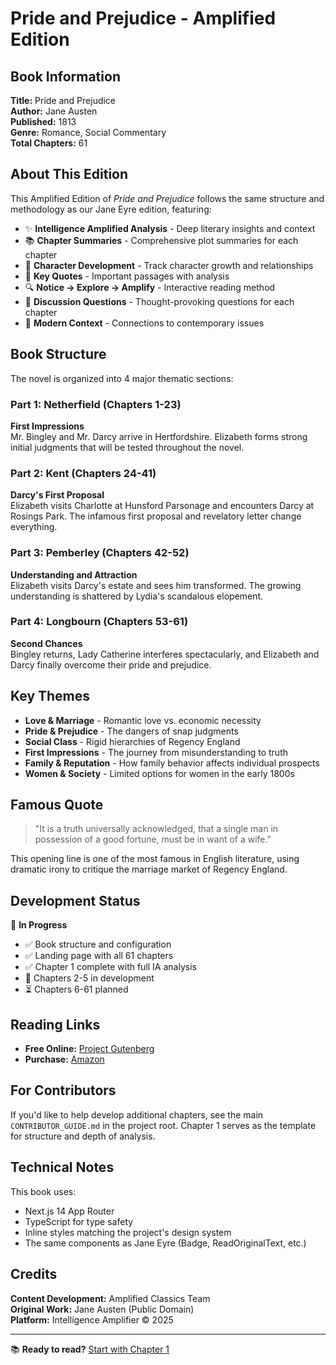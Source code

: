 # Pride and Prejudice - Amplified Edition

## Book Information

**Title:** Pride and Prejudice  
**Author:** Jane Austen  
**Published:** 1813  
**Genre:** Romance, Social Commentary  
**Total Chapters:** 61

## About This Edition

This Amplified Edition of *Pride and Prejudice* follows the same structure and methodology as our Jane Eyre edition, featuring:

- ✨ **Intelligence Amplified Analysis** - Deep literary insights and context
- 📚 **Chapter Summaries** - Comprehensive plot summaries for each chapter
- 👥 **Character Development** - Track character growth and relationships
- 💬 **Key Quotes** - Important passages with analysis
- 🔍 **Notice → Explore → Amplify** - Interactive reading method
- 🎯 **Discussion Questions** - Thought-provoking questions for each chapter
- 📖 **Modern Context** - Connections to contemporary issues

## Book Structure

The novel is organized into 4 major thematic sections:

### Part 1: Netherfield (Chapters 1-23)
**First Impressions**  
Mr. Bingley and Mr. Darcy arrive in Hertfordshire. Elizabeth forms strong initial judgments that will be tested throughout the novel.

### Part 2: Kent (Chapters 24-41)
**Darcy's First Proposal**  
Elizabeth visits Charlotte at Hunsford Parsonage and encounters Darcy at Rosings Park. The infamous first proposal and revelatory letter change everything.

### Part 3: Pemberley (Chapters 42-52)
**Understanding and Attraction**  
Elizabeth visits Darcy's estate and sees him transformed. The growing understanding is shattered by Lydia's scandalous elopement.

### Part 4: Longbourn (Chapters 53-61)
**Second Chances**  
Bingley returns, Lady Catherine interferes spectacularly, and Elizabeth and Darcy finally overcome their pride and prejudice.

## Key Themes

- **Love & Marriage** - Romantic love vs. economic necessity
- **Pride & Prejudice** - The dangers of snap judgments
- **Social Class** - Rigid hierarchies of Regency England
- **First Impressions** - The journey from misunderstanding to truth
- **Family & Reputation** - How family behavior affects individual prospects
- **Women & Society** - Limited options for women in the early 1800s

## Famous Quote

> "It is a truth universally acknowledged, that a single man in possession of a good fortune, must be in want of a wife."

This opening line is one of the most famous in English literature, using dramatic irony to critique the marriage market of Regency England.

## Development Status

🚧 **In Progress**

- ✅ Book structure and configuration
- ✅ Landing page with all 61 chapters
- ✅ Chapter 1 complete with full IA analysis
- 🔄 Chapters 2-5 in development
- ⏳ Chapters 6-61 planned

## Reading Links

- **Free Online:** [Project Gutenberg](https://www.gutenberg.org/ebooks/1342)
- **Purchase:** [Amazon](https://www.amazon.com/Pride-Prejudice-Jane-Austen/dp/0141439513)

## For Contributors

If you'd like to help develop additional chapters, see the main `CONTRIBUTOR_GUIDE.md` in the project root. Chapter 1 serves as the template for structure and depth of analysis.

## Technical Notes

This book uses:
- Next.js 14 App Router
- TypeScript for type safety
- Inline styles matching the project's design system
- The same components as Jane Eyre (Badge, ReadOriginalText, etc.)

## Credits

**Content Development:** Amplified Classics Team  
**Original Work:** Jane Austen (Public Domain)  
**Platform:** Intelligence Amplifier © 2025

---

📚 **Ready to read?** [Start with Chapter 1](/books/pride-and-prejudice/chapter-1)

